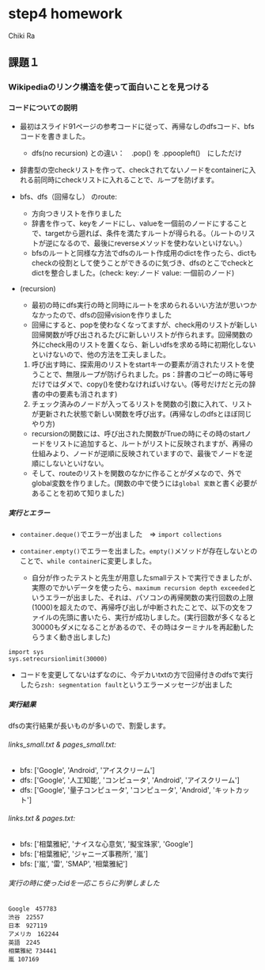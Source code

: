 # step4 homework
Chiki Ra

## 課題１
### Wikipediaのリンク構造を使って面白いことを見つける

#### コードについての説明
  - 最初はスライド91ページの参考コードに従って、再帰なしのdfsコード、bfsコードを書きました。
      -  dfs(no recursion) との違い：　.pop() を .ppoopleft()　にしただけ
  - 辞書型の空checkリストを作って、checkされてないノードをcontainerに入れる前同時にcheckリストに入れることで、ループを防げます。

- bfs、dfs（回帰なし） のroute:
  - 方向つきリストを作りました
  - 辞書を作って、keyをノードにし、valueを一個前のノードにすることで、targetから遡れば、条件を満たすルートが得られる。（ルートのリストが逆になるので、最後にreverseメソッドを使わないといけない。）
  - bfsのルートと同様な方法でdfsのルート作成用のdictを作ったら、dictもcheckの役割として使うことができるのに気づき、dfsのとこでcheckとdictを整合しました。(check: key:ノード value: 一個前のノード)

- (recursion)
  - 最初の時にdfs実行の時と同時にルートを求められるいい方法が思いつかなかったので、dfsの回帰visionを作りました
  - 回帰にすると、popを使わなくなってますが、check用のリストが新しい回帰関数が呼び出されるたびに新しいリストが作られます。回帰関数の外にcheck用のリストを置くなら、新しいdfsを求める時に初期化しないといけないので、他の方法を工夫しました。
  1. 呼び出す時に、探索用のリストをstartキーの要素が消されたリストを使うことで、無限ループが防げられました。ps：辞書のコピーの時に等号だけではダメで、copy()を使わなければいけない。(等号だけだと元の辞書の中の要素も消されます)
  2. チェック済みのノードが入ってるリストを関数の引数に入れて、リストが更新された状態で新しい関数を呼び出す。(再帰なしのdfsとほぼ同じやり方)
  - recursionの関数には、呼び出された関数がTrueの時にその時のstartノードをリストに追加すると、ルートがリストに反映されますが、再帰の仕組みより、ノードが逆順に反映されていますので、最後でノードを逆順にしないといけない。
  - そして、routeのリストを関数のなかに作ることがダメなので、外でglobal変数を作りました。(関数の中で使うには`global 変数`と書く必要があることを初めて知りました)



##### 実行とエラー
  - `container.deque()`でエラーが出ました　=> `import collections`
  - `container.empty()`でエラーを出ました。`empty()`メソッドが存在しないとのことで、`while container`に変更しました。

    - 自分が作ったテストと先生が用意したsmallテストで実行できましたが、実際のでかいデータを使ったら、`maximum recursion depth exceeded`というエラーが出ました、それは、パソコンの再帰関数の実行回数の上限(1000)を超えたので、再帰呼び出しが中断されたことで、以下の文をファイルの先頭に書いたら、実行が成功しました。(実行回数が多くなると30000もダメになることがあるので、その時はターミナルを再起動したらうまく動き出しました)
  
```
import sys
sys.setrecursionlimit(30000)
```
  - コードを変更してないはずなのに、今デカいtxtの方で回帰付きのdfsで実行したら`zsh: segmentation fault`というエラーメッセージが出ました

##### 実行結果

dfsの実行結果が長いものが多いので、割愛します。

###### links_small.txt & pages_small.txt:
- bfs:
['Google', 'Android', 'アイスクリーム']
- dfs:
['Google', '人工知能', 'コンピュータ', 'Android', 'アイスクリーム']
- dfs:
['Google', '量子コンピュータ', 'コンピュータ', 'Android', 'キットカット']

###### links.txt & pages.txt:
- bfs:
['相葉雅紀', 'ナイスな心意気', '擬宝珠家', 'Google']
- bfs:
['相葉雅紀', 'ジャニーズ事務所', '嵐']
- bfs:
['嵐', '雷', 'SMAP', '相葉雅紀']

###### 実行の時に使ったidを一応こちらに列挙しました
```
Google　457783
渋谷　22557
日本　927119
アメリカ　162244
英語　2245
相葉雅紀 734441
嵐 107169
```